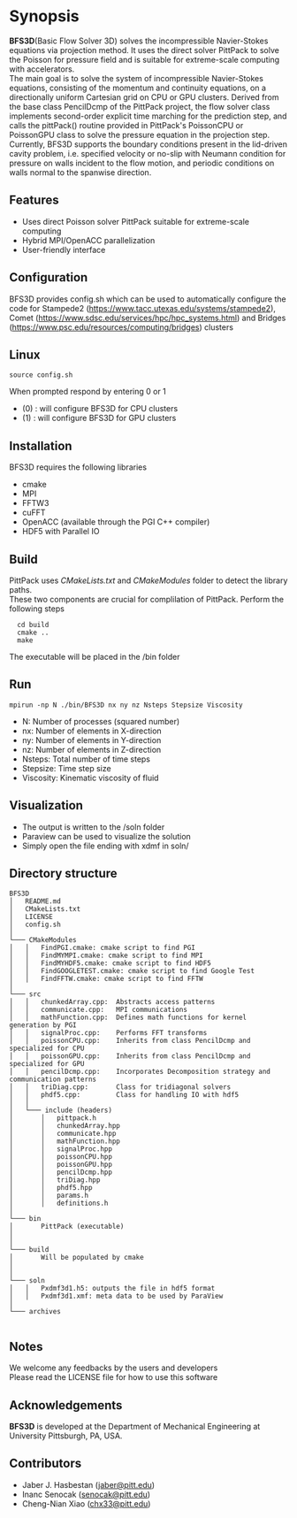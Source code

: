# Synopsis
**BFS3D**(Basic Flow Solver 3D) solves the incompressible Navier-Stokes equations via projection method. It uses the direct solver PittPack to solve the Poisson for pressure field and is suitable for extreme-scale computing with accelerators. <br/>
The main goal is to solve the system of incompressible Navier-Stokes equations, consisting of the momentum and continuity equations, on a directionally uniform Cartesian grid on CPU or GPU clusters. Derived from the base class PencilDcmp of the PittPack project, the flow solver class implements second-order explicit time marching for the prediction step, and calls the pittPack() routine provided in PittPack's PoissonCPU or PoissonGPU class to solve the pressure equation in the projection step. Currently, BFS3D supports the boundary conditions present in the lid-driven cavity problem, i.e. specified velocity or no-slip with Neumann condition for pressure on walls incident to the flow motion, and periodic conditions on walls normal to the spanwise direction.     

## Features
  * Uses direct Poisson solver PittPack suitable for extreme-scale computing
  * Hybrid MPI/OpenACC parallelization
  * User-friendly interface   

## Configuration 
BFS3D provides config.sh which can be used to automatically configure the code for Stampede2 (https://www.tacc.utexas.edu/systems/stampede2), Comet (https://www.sdsc.edu/services/hpc/hpc_systems.html) and Bridges (https://www.psc.edu/resources/computing/bridges) clusters 

## Linux 
```
source config.sh 
```
When prompted respond by entering 0 or 1    
* (0) : will configure BFS3D for CPU clusters 
* (1) : will configure BFS3D for GPU clusters



## Installation
BFS3D requires the following libraries
  * cmake 
  * MPI 
  * FFTW3
  * cuFFT
  * OpenACC (available through the PGI C++ compiler)  
  * HDF5 with Parallel IO

##  Build  
PittPack uses *CMakeLists.txt* and *CMakeModules* folder to detect the library paths. <br/>
These two components are crucial for complilation of PittPack.
Perform the following steps
```
  cd build
  cmake ..
  make 
```
The executable will be placed in the /bin folder


## Run
```
mpirun -np N ./bin/BFS3D nx ny nz Nsteps Stepsize Viscosity
```
  * N: Number of processes (squared number)
  * nx: Number of elements in X-direction
  * ny: Number of elements in Y-direction
  * nz: Number of elements in Z-direction
  * Nsteps: Total number of time steps
  * Stepsize: Time step size  
  * Viscosity: Kinematic viscosity of fluid
  
## Visualization
  * The output is written to the /soln folder 
  * Paraview can be used to visualize the solution
  * Simply open the file ending with xdmf in soln/ 


## Directory structure
```
BFS3D
│   README.md
│   CMakeLists.txt    
│   LICENSE
│   config.sh
│
└─── CMakeModules
│   │   FindPGI.cmake: cmake script to find PGI 
│   │   FindMYMPI.cmake: cmake script to find MPI
│   │   FindMYHDF5.cmake: cmake script to find HDF5
│   │   FindGOOGLETEST.cmake: cmake script to find Google Test
│   │   FindFFTW.cmake: cmake script to find FFTW
│
└─── src
│   │   chunkedArray.cpp:  Abstracts access patterns 
│   │   communicate.cpp:   MPI communications
│   │   mathFunction.cpp:  Defines math functions for kernel generation by PGI
│   │   signalProc.cpp:    Performs FFT transforms
│   │   poissonCPU.cpp:    Inherits from class PencilDcmp and specialized for CPU
│   │   poissonGPU.cpp:    Inherits from class PencilDcmp and specialized for GPU
│   │   pencilDcmp.cpp:    Incorporates Decomposition strategy and communication patterns
│   │   triDiag.cpp:       Class for tridiagonal solvers      
│   │   phdf5.cpp:         Class for handling IO with hdf5     
│   │  
│   └─── include (headers)
│       │   pittpack.h     
│       │   chunkedArray.hpp
│       │   communicate.hpp  
│       │   mathFunction.hpp
│       │   signalProc.hpp
│       │   poissonCPU.hpp
│       │   poissonGPU.hpp
│       │   pencilDcmp.hpp
│       │   triDiag.hpp 
│       │   phdf5.hpp
│       │   params.h 
│       │   definitions.h 
│   
└─── bin
│       PittPack (executable)  
│  
│
└─── build   
│       Will be populated by cmake   
│  
│
└─── soln 
│   │   Pxdmf3d1.h5: outputs the file in hdf5 format 
│   │   Pxdmf3d1.xmf: meta data to be used by ParaView
│   
└─── archives
 
```



## Notes 
We welcome any feedbacks by the users and developers <br/>
Please read the LICENSE file for how to use this software

## Acknowledgements
**BFS3D** is developed at the Department of Mechanical Engineering at University Pittsburgh, PA, USA. 


## Contributors
  * Jaber J. Hasbestan (jaber@pitt.edu)
  * Inanc Senocak (senocak@pitt.edu)
  * Cheng-Nian Xiao (chx33@pitt.edu)
